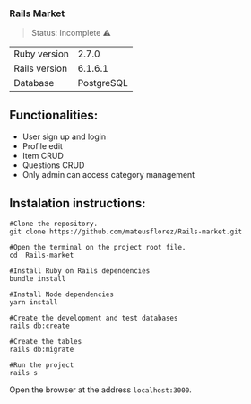 ### Rails Market
> Status: Incomplete ⚠️

<table>
  <tr>
    <td>Ruby version</td>
    <td>
      2.7.0
    </td>
  </tr>
  <tr>
    <td>Rails version</td>
    <td>
       6.1.6.1
    </td>
  </tr>
  <tr>
    <td>Database</td>
    <td>
      PostgreSQL
    </td>
  </tr>
</table>

## Functionalities:
+ User sign up and login
+ Profile edit
+ Item CRUD
+ Questions CRUD
+ Only admin can access category management

## Instalation instructions:
```
#Clone the repository.
git clone https://github.com/mateusflorez/Rails-market.git

#Open the terminal on the project root file.
cd  Rails-market

#Install Ruby on Rails dependencies
bundle install

#Install Node dependencies
yarn install

#Create the development and test databases
rails db:create

#Create the tables
rails db:migrate

#Run the project
rails s
```
Open the browser at the address `localhost:3000`.
